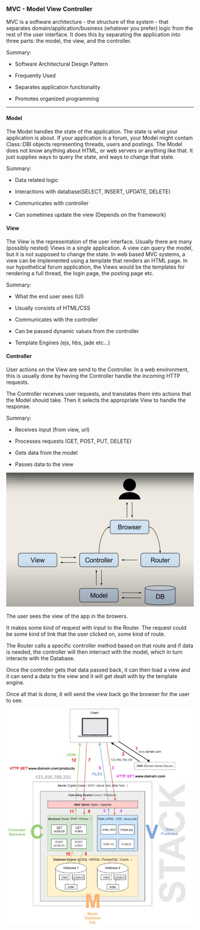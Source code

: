 ### MVC - Model View Controller

MVC is a software architecture - the structure of the system - that separates domain/application/business (whatever you prefer) logic from the rest of the user interface. It does this by separating the application into three parts: the model, the view, and the controller.

Summary:

* Software Architectural Design Pattern

* Frequently Used

* Separates application functionality

* Promotes organized programming

---
#### Model

The Model handles the state of the application. The state is what your application is about. If your application is a forum, your Model might contain Class::DBI objects representing threads, users and postings. The Model does not know anything about HTML, or web servers or anything like that. It just supplies ways to query the state, and ways to change that state.


Summary: 

* Data related logic

* Interactions with database(SELECT, INSERT, UPDATE, DELETE)

* Communicates with controller

* Can sometimes update the view (Depends on the framework)

#### View

The View is the representation of the user interface. Usually there are many (possibly nested) Views in a single application. A view can query the model, but it is not supposed to change the state. In web based MVC systems, a view can be implemented using a template that renders an HTML page. In our hypothetical forum application, the Views would be the templates for rendering a full thread, the login page, the posting page etc.

Summary: 

* What the end user sees (UI)

* Usually consists of HTML/CSS

* Communicates with the controller

* Can be passed dynamic values from the controller

* Template Engines (ejs, hbs, jade etc...)



#### Controller

User actions on the View are send to the Controller. In a web environment, this is usually done by having the Controller handle the incoming HTTP requests.

The Controller receives user requests, and translates them into actions that the Model should take. Then it selects the appropriate View to handle the response.

Summary: 

* Receives input (from view, url)

* Processes requests (GET, POST, PUT, DELETE)

* Gets data from the model

* Passes data to the view


![](./mvc-pattern.png)

The user sees the view of the app in the browers.

It makes some kind of request with input to the Router. The request could be some kind of link that the user clicked on, some kind of route.

The Router calls a specific controller method based on that route and if data is needed, the controller will then interract with the model, which in turn interacts with the Database.

Once the controller gets that data passed back, it can then load a view and it can send a data to the view and it will get dealt with by the template engine.

Once all that is done, it will send the view back go the browser for the user to see.


![](./mvc.jpg)
